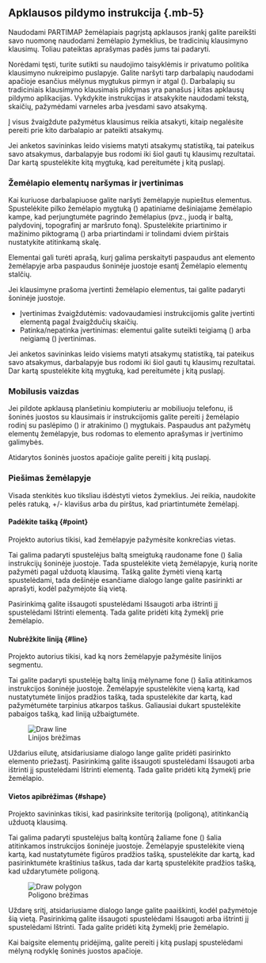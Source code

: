﻿## Apklausos pildymo instrukcija {.mb-5}

Naudodami PARTIMAP žemėlapiais pagrįstą apklausos įrankį galite pareikšti savo nuomonę naudodami žemėlapio žymeklius, be tradicinių klausimyno klausimų. Toliau pateiktas aprašymas padės jums tai padaryti.

Norėdami tęsti, turite sutikti su naudojimo taisyklėmis ir privatumo politika klausimyno nukreipimo puslapyje. Galite naršyti tarp darbalapių naudodami apačioje esančius mėlynus mygtukus pirmyn ir atgal (<span class="bg-primary rounded text-white mx-1 p-1"><i class="fas fa-fw fa-chevron -left"></i></span><span class="bg-primary rounded text-white mx-1 p-1"><i class="fas fa-fw fa-chevron-right"></i></span>).
Darbalapių su tradiciniais klausimyno klausimais pildymas yra panašus į kitas apklausų pildymo aplikacijas. Vykdykite instrukcijas ir atsakykite naudodami tekstą, skaičių, pažymėdami varneles arba įvesdami savo atsakymą.

Į visus žvaigždute pažymėtus klausimus reikia atsakyti, kitaip negalėsite pereiti prie kito darbalapio ar pateikti atsakymų.

Jei anketos savininkas leido visiems matyti atsakymų statistiką, tai pateikus savo atsakymus, darbalapyje bus rodomi iki šiol gauti tų klausimų rezultatai. Dar kartą spustelėkite kitą mygtuką, kad pereitumėte į kitą puslapį.


### Žemėlapio elementų naršymas ir įvertinimas

Kai kuriuose darbalapiuose galite naršyti žemėlapyje nupieštus elementus. Spustelėkite pilko žemėlapio mygtuką (<span class="bg-dark rounded text-white mx-1 p-1"><i class="fas fa-fw fa-map"></i></span>) apatiniame dešiniajame žemėlapio kampe, kad perjungtumėte pagrindo žemėlapius (pvz., juodą ir baltą, palydovinį, topografinį ar maršruto foną). Spustelėkite priartinimo ir mažinimo piktogramą (<span class="bg-dark rounded text-white mx-1 p-1"><i class="fas fa-fw fa-plus"></i></span><span class="bg-dark rounded text-white mx-1 p-1"><i class="fas fa-fw fa-minus"></i></span>) arba priartindami ir tolindami dviem pirštais nustatykite atitinkamą skalę.

Elementai gali turėti aprašą, kurį galima perskaityti paspaudus ant elemento žemėlapyje arba paspaudus šoninėje juostoje esantį Žemėlapio elementų stalčių.

Jei klausimyne prašoma įvertinti žemėlapio elementus, tai galite padaryti šoninėje juostoje.

- Įvertinimas žvaigždutėmis: vadovaudamiesi instrukcijomis galite įvertinti elementą pagal žvaigždučių skaičių.
- Patinka/nepatinka įvertinimas: elementui galite suteikti teigiamą (<i class="fas fa-fw fa-thumbs-up text-success"></i>) arba neigiamą (<i class="fas fa-fw) fa-thumbs-up fa-flip-both text-pavojus"></i>) įvertinimas.

Jei anketos savininkas leido visiems matyti atsakymų statistiką, tai pateikus savo atsakymus, darbalapyje bus rodomi iki šiol gauti tų klausimų rezultatai. Dar kartą spustelėkite kitą mygtuką, kad pereitumėte į kitą puslapį.


### Mobilusis vaizdas

Jei pildote apklausą planšetiniu kompiuteriu ar mobiliuoju telefonu, iš šoninės juostos su klausimais ir instrukcijomis galite pereiti į žemėlapio rodinį su paslėpimo
(<span class="bg-white rounded mx-1 p-1"><i class="fas fa-fw fa-angle-double-left"></i></span>)
ir atrakinimo
(<span class="bg-dark rounded mx-1 p-1 text-white"><i class="fas fa-fw fa-angle-double-right"></i></span>)
mygtukais. Paspaudus ant pažymėtų elementų žemėlapyje, bus rodomas to elemento aprašymas ir įvertinimo galimybės.

Atidarytos šoninės juostos apačioje galite pereiti į kitą puslapį.


### Piešimas žemėlapyje

Visada stenkitės kuo tiksliau išdėstyti vietos žymeklius. Jei reikia, naudokite pelės ratuką, +/- klavišus arba du pirštus, kad priartintumėte žemėlapį.


#### Padėkite tašką {#point}

Projekto autorius tikisi, kad žemėlapyje pažymėsite konkrečias vietas.

Tai galima padaryti spustelėjus baltą smeigtuką raudoname fone (<span class="bg-danger rounded text-white mx-1 p-1"><i class="fas fa-fw fa-map-marker- alt"></i></span>) šalia instrukcijų šoninėje juostoje. Tada spustelėkite vietą žemėlapyje, kurią norite pažymėti pagal užduotą klausimą. Tašką galite žymėti vieną kartą spustelėdami, tada dešinėje esančiame dialogo lange galite pasirinkti ar aprašyti, kodėl pažymėjote šią vietą.

Pasirinkimą galite išsaugoti spustelėdami Išsaugoti arba ištrinti jį spustelėdami Ištrinti elementą. Tada galite pridėti kitą žymeklį prie žemėlapio.


#### Nubrėžkite liniją {#line}

Projekto autorius tikisi, kad ką nors žemėlapyje pažymėsite linijos segmentu.

Tai galite padaryti spustelėję baltą liniją mėlyname fone (<span class="bg-primary rounded text-white mx-1 p-1"><i class="fas fa-fw fa-route"></i></span>) šalia atitinkamos instrukcijos šoninėje juostoje. Žemėlapyje spustelėkite vieną kartą, kad nustatytumėte linijos pradžios tašką, tada spustelėkite dar kartą, kad pažymėtumėte tarpinius atkarpos taškus. Galiausiai dukart spustelėkite pabaigos tašką, kad liniją užbaigtumėte.

<div class="row mb-5">
	<div class="col-12 col-lg-10 mx-auto mt-4">
		<figure class="figure">
			<img alt="Draw line" class="figure-img img-fluid rounded shadow-sm" src="/help/line-en.png">
			<figcaption class="figure-caption text-center">
				Linijos brėžimas
			</figcaption>
		</figure>
	</div>
</div>

Uždarius eilutę, atsidariusiame dialogo lange galite pridėti pasirinkto elemento priežastį. Pasirinkimą galite išsaugoti spustelėdami Išsaugoti arba ištrinti jį spustelėdami Ištrinti elementą. Tada galite pridėti kitą žymeklį prie žemėlapio.


#### Vietos apibrėžimas {#shape}

Projekto savininkas tikisi, kad pasirinksite teritoriją (poligoną), atitinkančią užduotą klausimą.

Tai galima padaryti spustelėjus baltą kontūrą žaliame fone (<span class="bg-success rounded text-white mx-1 p-1"><i class="fas fa-fw fa-draw-polygon" ></i></span>) šalia atitinkamos instrukcijos šoninėje juostoje. Žemėlapyje spustelėkite vieną kartą, kad nustatytumėte figūros pradžios tašką, spustelėkite dar kartą, kad pasirinktumėte kraštinius taškus, tada dar kartą spustelėkite pradžios tašką, kad uždarytumėte poligoną.

<div class="row mb-5">
	<div class="col-12 col-lg-10 mx-auto mt-4">
		<figure class="figure">
			<img alt="Draw polygon" class="figure-img img-fluid rounded shadow-sm"
				src="/help/polygon-en.png">
			<figcaption class="figure-caption text-center">
				Poligono brėžimas
			</figcaption>
		</figure>
	</div>
</div>

Uždarę sritį, atsidariusiame dialogo lange galite paaiškinti, kodėl pažymėtoje šią vietą. Pasirinkimą galite išsaugoti spustelėdami Išsaugoti arba ištrinti jį spustelėdami Ištrinti. Tada galite pridėti kitą žymeklį prie žemėlapio.

Kai baigsite elementų pridėjimą, galite pereiti į kitą puslapį spustelėdami mėlyną rodyklę šoninės juostos apačioje.